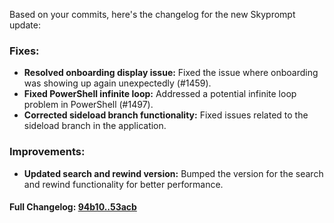 Based on your commits, here's the changelog for the new Skyprompt update:

### **Fixes:**
- **Resolved onboarding display issue:** Fixed the issue where onboarding was showing up again unexpectedly (#1459).
- **Fixed PowerShell infinite loop:** Addressed a potential infinite loop problem in PowerShell (#1497).
- **Corrected sideload branch functionality:** Fixed issues related to the sideload branch in the application.

### **Improvements:**
- **Updated search and rewind version:** Bumped the version for the search and rewind functionality for better performance.

#### **Full Changelog:** [94b10..53acb](https://github.com/mediar-ai/skyprompt/compare/94b10..53acb)

